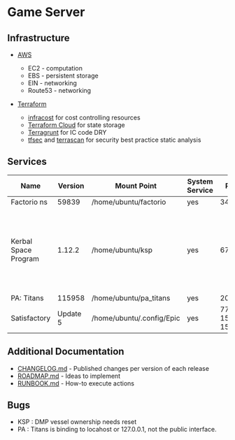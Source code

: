 # Game Server

## Infrastructure

- [AWS](https://aws.amazon.com)
  - EC2 - computation
  - EBS - persistent storage
  - EIN - networking
  - Route53 - networking

- [Terraform](https://www.terraform.io/)
  - [infracost](https://www.infracost.io/) for cost controlling resources
  - [Terraform Cloud](https://cloud.hashicorp.com/products/terraform) for state storage
  - [Terragrunt](https://terragrunt.gruntwork.io/) for IC code DRY
  - [tfsec](https://github.com/aquasecurity/tfsec) and [terrascan](https://github.com/tenable/terrascan) for security best practice static analysis

## Services

| Name                 | Version  | Mount Point                 | System Service | Port               | Notes  |
| -------------------- | -------- | --------------------------- | -------------- | ------------------ | -----: |
| Factorio ns          | 59839    | /home/ubuntu/factorio       | yes            | 34197              |  |
| Kerbal Space Program | 1.12.2   | /home/ubuntu/ksp            | yes            | 6702               | Includes `Making History` and `Breaking Ground` expansions. Includes mods, see notice at login. |
| PA:  Titans          | 115958   | /home/ubuntu/pa_titans      | yes            | 20545              | |
| Satisfactory         | Update 5 | /home/ubuntu/.config/Epic   | yes            | 7777, 15000, 15777 | |

## Additional Documentation

- [CHANGELOG.md](./CHANGELOG.md) - Published changes per version of each release
- [ROADMAP.md](./ROADMAP.md) - Ideas to implement
- [RUNBOOK.md](./RUNBOOK.md) - How-to execute actions

## Bugs

- KSP : DMP vessel ownership needs reset
- PA : Titans is binding to locahost or 127.0.0.1, not the public interface.
